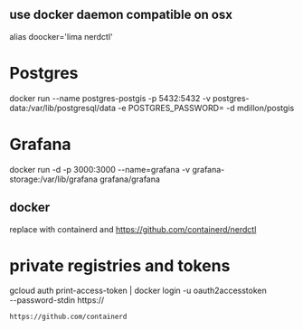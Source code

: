 
## use docker daemon compatible on osx
alias doocker='lima nerdctl'

# Postgres
docker run --name postgres-postgis  -p 5432:5432 -v postgres-data:/var/lib/postgresql/data -e POSTGRES_PASSWORD=<Password> -d mdillon/postgis

# Grafana 
docker run   -d   -p 3000:3000   --name=grafana   -v grafana-storage:/var/lib/grafana   grafana/grafana


## docker 
replace with containerd and https://github.com/containerd/nerdctl

# private registries and tokens
gcloud auth print-access-token | docker login -u oauth2accesstoken \
    --password-stdin https://
    
    
    https://github.com/containerd
